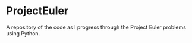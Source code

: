 # ProjectEuler

A repository of the code as I progress through the Project Euler problems using Python.